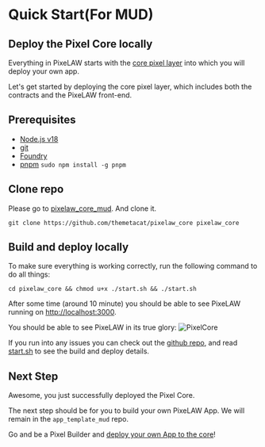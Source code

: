 # Quick Start(For MUD)

## Deploy the Pixel Core locally
Everything in PixeLAW starts with the [core pixel layer](https://github.com/themetacat/pixelaw_core) into which you will deploy your own app.

Let's get started by deploying the core pixel layer, which includes both the contracts and the PixeLAW front-end.

## Prerequisites
- [Node.js v18](https://nodejs.org/en/download/package-manager)
- [git](https://git-scm.com/book/en/v2/Getting-Started-Installing-Git)
- [Foundry](https://book.getfoundry.sh/getting-started/installation)
- [pnpm](https://pnpm.io/)
`
sudo npm install -g pnpm
`

## Clone repo

Please go to [pixelaw\_core\_mud](https://github.com/themetacat/pixelaw_core). And clone it.

```console
git clone https://github.com/themetacat/pixelaw_core pixelaw_core
```

## Build and deploy locally

To make sure everything is working correctly, run the following command to do all things:

```console
cd pixelaw_core && chmod u+x ./start.sh && ./start.sh
```

After some time (around 10 minute) you should be able to see PixeLAW running on [http://localhost:3000](http://localhost:3000).

You should be able to see PixeLAW in its true glory: ![PixelCore](../images/PixelCore.png)

If you run into any issues you can check out the [github repo](https://github.com/pixelaw/app_template/tree/main), and read [start.sh](https://github.com/themetacat/pixelaw_core/blob/main/start.sh) to see the build and deploy details.

## Next Step

Awesome, you just successfully deployed the Pixel Core. 

The next step should be for you to build your own PixeLAW App. We will remain in the `app_template_mud` repo.

Go and be a Pixel Builder and [deploy your own App to the core](../build-app/build-app-mud.md)!